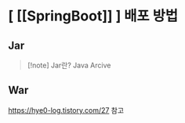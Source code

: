 # [ [[SpringBoot]] ] 배포 방법
## Jar
>[!note] Jar란?
> Java Arcive
## War

https://hye0-log.tistory.com/27 참고

